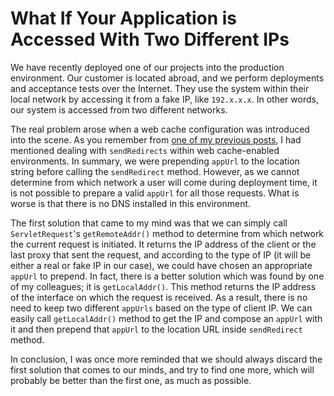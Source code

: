 # What If Your Application is Accessed With Two Different IPs
We have recently deployed one of our projects into the production environment. Our customer is located abroad, and we 
perform deployments and acceptance tests over the Internet. They use the system within their local network by accessing 
it from a fake IP, like `192.x.x.x`. In other words, our system is accessed from two different networks.

The real problem arose when a web cache configuration was introduced into the scene. As you remember from 
[one of my previous posts](http://blog.harezmi.com.tr/dealing-with-http-response-redirects-within-oracle-web-cache-deployed-environments/), 
I had mentioned dealing with `sendRedirects` within web cache-enabled environments. In summary, we were 
prepending `appUrl` to the location string before calling the `sendRedirect` method. However, as we cannot determine from 
which network a user will come during deployment time, it is not possible to prepare a valid `appUrl` for all those 
requests. What is worse is that there is no DNS installed in this environment.

The first solution that came to my mind was that we can simply call `ServletRequest`'s `getRemoteAddr()` method to 
determine from which network the current request is initiated. It returns the IP address of the client or the last proxy 
that sent the request, and according to the type of IP (it will be either a real or fake IP in our case), we could have 
chosen an appropriate `appUrl` to prepend. In fact, there is a better solution which was found by one of my colleagues; 
it is `getLocalAddr()`. This method returns the IP address of the interface on which the request is received. As a result, 
there is no need to keep two different `appUrls` based on the type of client IP. We can easily call `getLocalAddr()` 
method to get the IP and compose an `appUrl` with it and then prepend that `appUrl` to the location URL inside 
`sendRedirect` method.

In conclusion, I was once more reminded that we should always discard the first solution that comes to our minds, and try 
to find one more, which will probably be better than the first one, as much as possible.
